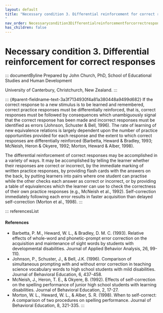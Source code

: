 ```yaml
---
layout: default
title: "Necessary condition 3. Differential reinforcement for correct responses 
"
nav_order: Necessarycondition3Differentialreinforcementforcorrectresponses
has_children: false
---
```

# Necessary condition 3. Differential reinforcement for correct responses 


::: documentByline
Prepared by John Church, PhD, School of Educational Studies and Human
Development

University of Canterbury, Christchurch, New Zealand.
:::

::: {#parent-fieldname-text-3a3f7134930f4a81a380448a9499d682}
If the correct response to a new stimulus is to be learned and
remembered, correct practice responses must be differentially
reinforced, that is, correct responses must be followed by consequences
which unambiguously signal that the correct response has been made and
incorrect responses must be identified as errors (Johnson, Schuster &
Bell, 1996). The rate of learning of new equivalence relations is
largely dependent upon the number of practice opportunities provided for
each response and the extent to which correct responses are
differentially reinforced (Barbetta, Heward & Bradley, 1993; McNeish,
Heron & Okyere, 1992; Morton, Heward & Alber, 1998).

The differential reinforcement of correct responses may be accomplished
in a variety of ways. It may be accomplished by telling the learner
whether their responses are correct or incorrect, by the immediate
marking of written practice responses, by providing flash cards with the
answers on the back, by putting learners into pairs where one student
can practise while the other checks each answer as correct or incorrect,
or by providing a table of equivalences which the learner can use to
check the correctness of their own practice responses (e.g., McNeish et
al., 1992). Self-correction immediately following each error results in
faster acquisition than delayed self-correction (Morton et al., 1998).
:::

::: referencesList
#### References

-   Barbetta, P. M., Heward, W. L., & Bradley, D. M. C. (1993). Relative
    effects of whole-word and phonetic-prompt error correction on the
    acquisition and maintenance of sight words by students with
    developmental disabilities. Journal of Applied Behavior Analysis,
    26, 99-110.
-   Johnson, P., Schuster, J., & Bell, J.K. (1996). Comparison of
    simultaneous prompting with and without error correction in teaching
    science vocabulary words to high school students with mild
    disabilities. Journal of Behavioral Education, 6, 437-458.
-   McNeish, J., Heron, T. E., & Okyere, B. (1992). Effects of
    self-correction on the spelling performance of junior high school
    students with learning disabilities. Journal of Behavioral
    Education, 2, 17-27.
-   Morton, W. L., Heward, W. L., & Alber, S. R. (1998). When to
    self-correct: A comparison of two procedures on spelling
    performance. Journal of Behavioral Education, 8, 321-335.
:::
